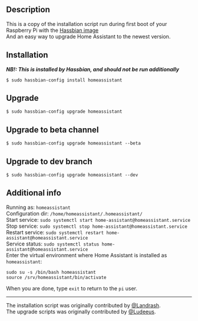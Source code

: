 ## Description
This is a copy of the installation script run during first boot of your Raspberry Pi with the [Hassbian image](https://github.com/home-assistant/pi-gen/releases/latest)  
And an easy way to upgrade Home Assistant to the newest version.

## Installation
_**NB!: This is installed by Hassbian, and should not be run additionally**_
```
$ sudo hassbian-config install homeassistant
```

## Upgrade
```
$ sudo hassbian-config upgrade homeassistant
```

## Upgrade to beta channel
```
$ sudo hassbian-config upgrade homeassistant --beta
```

## Upgrade to dev branch
```
$ sudo hassbian-config upgrade homeassistant --dev
```

## Additional info
Running as: `homeassistant`  
Configuration dir: `/home/homeassistant/.homeassistant/`  
Start service: `sudo systemctl start home-assistant@homeassistant.service`  
Stop service: `sudo systemctl stop home-assistant@homeassistant.service`  
Restart service: `sudo systemctl restart home-assistant@homeassistant.service`  
Service status: `sudo systemctl status home-assistant@homeassistant.service`  
Enter the virtual environment where Home Assistant is installed as `homeassistant`:
```
sudo su -s /bin/bash homeassistant
source /srv/homeassistant/bin/activate
```
When you are done, type `exit` to return to the `pi` user.

***
The installation script was originally contributed by [@Landrash](https://github.com/landrash).  
The upgrade scripts was originally contributed by [@Ludeeus](https://github.com/ludeeus).

